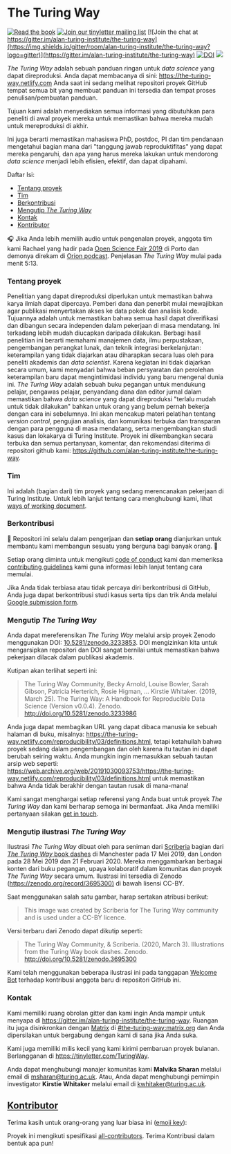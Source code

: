 # The Turing Way

[![Read the book](https://img.shields.io/badge/read-the%20book-blue.svg)](https://the-turing-way.netlify.com)
[![Join our tinyletter mailing list](https://img.shields.io/badge/receive-our%20newsletter%20❤%EF%B8%8F-blueviolet.svg)](https://tinyletter.com/TuringWay)
[![Join the chat at https://gitter.im/alan-turing-institute/the-turing-way](https://img.shields.io/gitter/room/alan-turing-institute/the-turing-way?logo=gitter)](https://gitter.im/alan-turing-institute/the-turing-way)
[![DOI](https://zenodo.org/badge/DOI/10.5281/zenodo.3233853.svg)](https://doi.org/10.5281/zenodo.3233853)
[![](https://img.shields.io/static/v1?label=TuringWay&message=I%20want%20to%20contribute!&color=yellow&logo=data%3Aimage%2Fpng%3Bbase64%2CiVBORw0KGgoAAAANSUhEUgAAABAAAAAQCAYAAAAf8%2F9hAAACYklEQVQ4jXXTy09TQRTH8f5VPhI1xoVxYURNAFcmRleaGDdGXQlKAYkLUARNfICoScGKpTyE3t5bkKD2AUQepUXB0gcgLTalD9rema8LKRVrT3I2k%2Fl95kwyY6BMfQiFqHaoVDlUBoJBZJl9hn8XRsIhqh0abd55tnWdrBA8WfBSpakMhUqhXUCJhKl2aLR65%2FEtLeGc%2BYoy5aHf46bX7cThctK%2BAw2HQkVAW41wzqHRMjNNRteR%2BQzGjg5udZtQ47FiO50gdLZ1nVbvPNUOFSUSxnB4sJ%2F0TjCTTjHk%2BoJl%2BRtqPEaL6zMH79Rw0dyDVVURqRgyn0EkN8jkshwZGsBQodgQyQ2kyDPsce859drjdqLRKE0D%2FZhHR5F6DpHc2B3%2FjF3BcFqxARIpBXXmt9ii67vAYDhIr8fNx0UfE3OzzC0sIHIpxNYqSPEHqFBsiFQMkU3h8vs5%2FvABTeNje6BCj%2FxcwzLlIZHYROq5v4EoIr2JyCbJ57Kobjd3u7o41v4I68pyCfTGrhSvUKHYAJD5bcTWGjKbJJdO4A8E6JyexP4rWgK8Vkb2AjK7hcxnmZybxfF9kff%2BhZJQofvXwhg7O4vAfU2l79ME79xOrjY3c9ZYVzZs8nvZf6%2BRQCRCTgiODg1iCK6vc6WtjZM1tzlRW8sNa99%2Fx64fH%2BNAQz0un49nfh%2BVmspAcKX4lKWUbMbjXOg2cf3Vy%2BLIoRWqekxc7nhB6%2FQ0lZqKJRBAyjKfKZFIcKixgVPPn3LTamFfUyPne7qp1Oz0Bn4g5d7vVAIUamJ2FqPZzCW7gvlHabBQvwE2XnlAiFRrOwAAAABJRU5ErkJggg%3D%3D)](https://github.com/alan-turing-institute/the-turing-way/blob/main/CONTRIBUTING.md)

_The Turing Way_ adalah sebuah panduan ringan untuk *data science* yang dapat direproduksi.
Anda dapat membacanya di sini: <https://the-turing-way.netlify.com>
Anda saat ini sedang melihat repositori proyek GitHub tempat semua bit yang membuat panduan ini tersedia dan tempat proses penulisan/pembuatan panduan.

Tujuan kami adalah menyediakan semua informasi yang dibutuhkan para peneliti di awal proyek mereka untuk memastikan bahwa mereka mudah untuk mereproduksi di akhir.

Ini juga berarti memastikan mahasiswa PhD, postdoc, PI dan tim pendanaan mengetahui bagian mana dari "tanggung jawab reproduktifitas" yang dapat mereka pengaruhi, dan apa yang harus mereka lakukan untuk mendorong *data science* menjadi lebih efisien, efektif, dan dapat dipahami.

Daftar Isi:

- [Tentang proyek](#about-the-project)
- [Tim](#the-team)
- [Berkontribusi](#contributing)
- [Mengutip _The Turing Way_](#citing-the-turing-way)
- [Kontak](#get-in-touch)
- [Kontributor](#contributors)

🎧 Jika Anda lebih memilih audio untuk pengenalan proyek, anggota tim kami Rachael yang hadir pada [Open Science Fair 2019](https://www.opensciencefair.eu/) di Porto dan demonya direkam di [Orion podcast](https://orionopenscience.podbean.com/e/the-fair-is-in-town-figshare-the-turing-way-and-open-science-quest-at-the-osfair2019/).
Penjelasan _The Turing Way_ mulai pada menit 5:13.

### Tentang proyek

Penelitian yang dapat direproduksi diperlukan untuk memastikan bahwa karya ilmiah dapat dipercaya.
Pemberi dana dan penerbit mulai mewajibkan agar publikasi menyertakan akses ke data pokok dan analisis kode.
Tujuannya adalah untuk memastikan bahwa semua hasil dapat diverifikasi dan dibangun secara independen dalam pekerjaan di masa mendatang.
Ini terkadang lebih mudah diucapkan daripada dilakukan.
Berbagi hasil penelitian ini berarti memahami manajemen data, ilmu perpustakaan, pengembangan perangkat lunak, dan teknik integrasi berkelanjutan: keterampilan yang tidak diajarkan atau diharapkan secara luas oleh para peneliti akademis dan *data scientist*. Karena kegiatan ini tidak diajarkan secara umum, kami menyadari bahwa beban persyaratan dan perolehan keterampilan baru dapat mengintimidasi individu yang baru mengenal dunia ini.
*The Turing Way* adalah sebuah buku pegangan untuk mendukung pelajar, pengawas pelajar, penyandang dana dan editor jurnal dalam memastikan bahwa *data science* yang dapat direproduksi "terlalu mudah untuk tidak dilakukan" bahkan untuk orang yang belum pernah bekerja dengan cara ini sebelumnya.
Ini akan mencakup materi pelatihan tentang *version control*, pengujian analisis, dan komunikasi terbuka dan transparan dengan para pengguna di masa mendatang, serta mengembangkan studi kasus dan lokakarya di Turing Institute.
Proyek ini dikembangkan secara terbuka dan semua pertanyaan, komentar, dan rekomendasi diterima di repositori github kami: <https://github.com/alan-turing-institute/the-turing-way>.

### Tim

Ini adalah (bagian dari) tim proyek yang sedang merencanakan pekerjaan di Turing Institute.
Untuk lebih lanjut tentang cara menghubungi kami, lihat [ways of working document](ways_of_working.md).

### Berkontribusi

:construction: Repositori ini selalu dalam pengerjaan dan **setiap orang** dianjurkan untuk membantu kami membangun sesuatu yang berguna bagi banyak orang. :construction:

Setiap orang diminta untuk mengikuti [code of conduct](CODE_OF_CONDUCT.md) kami dan memeriksa [contributing guidelines](CONTRIBUTING.md) kami guna informasi lebih lanjut tentang cara memulai.

Jika Anda tidak terbiasa atau tidak percaya diri berkontribusi di GitHub, Anda juga dapat berkontribusi studi kasus serta tips dan trik Anda melalui [Google submission form](https://goo.gl/forms/akFqZEIy2kxAjfZW2).

### Mengutip _The Turing Way_

Anda dapat mereferensikan _The Turing Way_ melalui arsip proyek Zenodo menggunakan DOI: [10.5281/zenodo.3233853](https://doi.org/10.5281/zenodo.3233853).
DOI mengizinkan kita untuk mengarsipkan repositori dan DOI sangat bernilai untuk memastikan bahwa pekerjaan dilacak dalam publikasi akademis.

Kutipan akan terlihat seperti ini:

> The Turing Way Community, Becky Arnold, Louise Bowler, Sarah Gibson, Patricia Herterich, Rosie Higman, … Kirstie Whitaker. (2019, March 25). The Turing Way: A Handbook for Reproducible Data Science (Version v0.0.4). Zenodo. <http://doi.org/10.5281/zenodo.3233986>

Anda juga dapat membagikan URL yang dapat dibaca manusia ke sebuah halaman di buku, misalnya: <https://the-turing-way.netlify.com/reproducibility/03/definitions.html>, tetapi ketahuilah bahwa proyek sedang dalam pengembangan dan oleh karena itu tautan ini dapat berubah seiring waktu.
Anda mungkin ingin memasukkan sebuah tautan arsip web seperti: <https://web.archive.org/web/20191030093753/https://the-turing-way.netlify.com/reproducibility/03/definitions.html> untuk memastikan bahwa Anda tidak berakhir dengan tautan rusak di mana-mana!

Kami sangat menghargai setiap referensi yang Anda buat untuk proyek _The Turing Way_ dan kami berharap semoga ini bermanfaat.
Jika Anda memiliki pertanyaan silakan [get in touch](#get-in-touch).

### Mengutip ilustrasi _The Turing Way_

Ilustrasi _The Turing Way_ dibuat oleh para seniman dari [Scriberia](https://www.scriberia.co.uk/) bagian dari [_The Turing Way_ book dashes](https://github.com/alan-turing-institute/the-turing-way/tree/main/workshops/book-dash) di Manchester pada 17 Mei 2019, dan London pada 28 Mei 2019 dan 21 Februari 2020.
Mereka menggambarkan berbagai konten dari buku pegangan, upaya kolaboratif dalam komunitas dan proyek _The Turing Way_ secara umum.
Ilustrasi ini tersedia di Zenodo ([https://zenodo.org/record/3695300)](https://zenodo.org/record/3695300) di bawah lisensi CC-BY.

Saat menggunakan salah satu gambar, harap sertakan atribusi berikut:
> This image was created by Scriberia for The Turing Way community and is used under a CC-BY licence.

Versi terbaru dari Zenodo dapat dikutip seperti:
> The Turing Way Community, & Scriberia. (2020, March 3). Illustrations from the Turing Way book dashes. Zenodo. http://doi.org/10.5281/zenodo.3695300

Kami telah menggunakan beberapa ilustrasi ini pada tanggapan [Welcome Bot](https://github.com/apps/welcome) terhadap kontribusi anggota baru di repositori GitHub ini.

### Kontak

Kami memiliki ruang obrolan gitter dan kami ingin Anda mampir untuk menyapa di <https://gitter.im/alan-turing-institute/the-turing-way>.
Ruangan itu juga disinkronkan dengan [Matrix](https://matrix.org) di [#the-turing-way:matrix.org](https://riot.im/app/#/room/#the-turing-way:matrix.org) dan Anda dipersilakan untuk bergabung dengan kami di sana jika Anda suka.

Kami juga memiliki milis kecil yang kami kirimi pembaruan proyek bulanan.
Berlangganan di <https://tinyletter.com/TuringWay>.

Anda dapat menghubungi manajer komunitas kami **Malvika Sharan** melalui email di [msharan@turing.ac.uk](mailto:msharan@turing.ac.uk).
Atau, Anda dapat menghubungi pemimpin investigator **Kirstie Whitaker** melalui email di [kwhitaker@turing.ac.uk](mailto:kwhitaker@turing.ac.uk).

## [Kontributor](https://github.com/alan-turing-institute/the-turing-way/blob/main/README.md#contributors)

Terima kasih untuk orang-orang yang luar biasa ini ([emoji key](https://allcontributors.org/docs/en/emoji-key)):

Proyek ini mengikuti spesifikasi [all-contributors](https://github.com/all-contributors/all-contributors).
Terima Kontribusi dalam bentuk apa pun!
